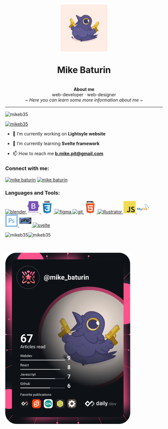 <p align="center">
  <a href="#">
    
  </a>
  <p align="center">
   <img width="150" height="150" src="birdPFP.png" alt="Logo">
  </p>
  <h1 align="center"><b>Mike Baturin</b></h1>
  <p align="center">
    <br />
    <b>About me</b>
    <br />
    web-developer
    ·
    web-designer
    <br />
    <i>~ Here you can learn some more information about me ~</i>
  </p>
</p>

---

<p align="left"> <img src="https://komarev.com/ghpvc/?username=mikeb35&label=Profile%20views&color=0e75b6&style=flat" alt="mikeb35" /> </p>

<p align="left"> <a href="https://github.com/ryo-ma/github-profile-trophy"><img src="https://github-profile-trophy.vercel.app/?username=mikeb35&theme=tokyonight&no-frame=true&margin-w=15" alt="mikeb35" /></a> </p>

- 🔭 I’m currently working on **Lightsyle website**

- 🌱 I’m currently learning **Svelte framework**

<!-- - 👯 I’m looking to collaborate on **Lightsyle website** -->

- 📫 How to reach me **b.mike.pit@gmail.com**


<h3 align="left">Connect with me:</h3>
<p align="left">
<a href="https://fb.com/mike baturin" target="blank"><img align="center" src="https://raw.githubusercontent.com/rahuldkjain/github-profile-readme-generator/master/src/images/icons/Social/facebook.svg" alt="mike baturin" height="30" width="40" /></a>
<a href="https://instagram.com/mike baturin" target="blank"><img align="center" src="https://raw.githubusercontent.com/rahuldkjain/github-profile-readme-generator/master/src/images/icons/Social/instagram.svg" alt="mike baturin" height="30" width="40" /></a>
</p>

<h3 align="left">Languages and Tools:</h3>
<p align="left"> <a href="https://www.blender.org/" target="_blank" rel="noreferrer"> <img src="https://download.blender.org/branding/community/blender_community_badge_white.svg" alt="blender" width="40" height="40"/> </a> <a href="https://getbootstrap.com" target="_blank" rel="noreferrer"> <img src="https://raw.githubusercontent.com/devicons/devicon/master/icons/bootstrap/bootstrap-plain-wordmark.svg" alt="bootstrap" width="40" height="40"/> </a> <a href="https://www.w3schools.com/css/" target="_blank" rel="noreferrer"> <img src="https://raw.githubusercontent.com/devicons/devicon/master/icons/css3/css3-original-wordmark.svg" alt="css3" width="40" height="40"/> </a> <a href="https://www.figma.com/" target="_blank" rel="noreferrer"> <img src="https://www.vectorlogo.zone/logos/figma/figma-icon.svg" alt="figma" width="40" height="40"/> </a> <a href="https://git-scm.com/" target="_blank" rel="noreferrer"> <img src="https://www.vectorlogo.zone/logos/git-scm/git-scm-icon.svg" alt="git" width="40" height="40"/> </a> <a href="https://www.w3.org/html/" target="_blank" rel="noreferrer"> <img src="https://raw.githubusercontent.com/devicons/devicon/master/icons/html5/html5-original-wordmark.svg" alt="html5" width="40" height="40"/> </a> <a href="https://www.adobe.com/in/products/illustrator.html" target="_blank" rel="noreferrer"> <img src="https://www.vectorlogo.zone/logos/adobe_illustrator/adobe_illustrator-icon.svg" alt="illustrator" width="40" height="40"/> </a> <a href="https://developer.mozilla.org/en-US/docs/Web/JavaScript" target="_blank" rel="noreferrer"> <img src="https://raw.githubusercontent.com/devicons/devicon/master/icons/javascript/javascript-original.svg" alt="javascript" width="40" height="40"/> </a> <a href="https://www.mysql.com/" target="_blank" rel="noreferrer"> <img src="https://raw.githubusercontent.com/devicons/devicon/master/icons/mysql/mysql-original-wordmark.svg" alt="mysql" width="40" height="40"/> </a> <a href="https://www.photoshop.com/en" target="_blank" rel="noreferrer"> <img src="https://raw.githubusercontent.com/devicons/devicon/master/icons/photoshop/photoshop-line.svg" alt="photoshop" width="40" height="40"/> </a> <a href="https://www.php.net" target="_blank" rel="noreferrer"> <img src="https://raw.githubusercontent.com/devicons/devicon/master/icons/php/php-original.svg" alt="php" width="40" height="40"/> </a> <a href="https://svelte.dev" target="_blank" rel="noreferrer"> <img src="https://upload.wikimedia.org/wikipedia/commons/1/1b/Svelte_Logo.svg" alt="svelte" width="40" height="40"/> </a> </p>

<p><img align="left" src="https://github-readme-stats.vercel.app/api/top-langs?username=mikeb35&count_private=false&show_icons=true&hide_border=true&theme=tokyonight" alt="mikeb35" /></p>
<p align="left"> <img src="https://github-readme-stats.vercel.app/api?username=mikeb35&count_private=false&show_icons=true&hide_border=true&theme=tokyonight" alt="mikeb35" />

<!-- <a href="https://app.daily.dev/mike_baturin"><img src="https://api.daily.dev/devcards/dee6b63b9819463094422d4654f2338f.png?r=agj" width="400" alt="Mike Baturin's Dev Card"/></a> -->
<br/>
<br/>
<br/>
<p align="left"> <a href="https://app.daily.dev/mike_baturin"><img src="https://github.com/MikeB35/MikeB35/blob/main/devcard.svg" width="400" alt="Mike Baturin's Dev Card"/></a>

